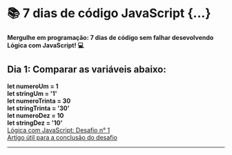 # 📚 7 dias de código JavaScript {...}
#### Mergulhe em programação: 7 dias de código sem falhar desevolvendo Lógica com JavaScript! 💻<br> 
## Dia 1: Comparar as variáveis abaixo:<br>
**let numeroUm = 1 <br>
let stringUm = '1' <br>
let numeroTrinta = 30 <br>
let stringTrinta = '30' <br>
let numeroDez = 10 <br>
let stringDez = '10' <br>**
[Lógica com JavaScript: Desafio n° 1](https://raw.githubusercontent.com/KrlIgnacio/7daysofCode-JavaScript/main/desafios/day1.js) <br>
[Artigo útil para a conclusão do desafio](https://www.alura.com.br/artigos/operadores-matematicos-em-javascript?gclid=Cj0KCQiA_8OPBhDtARIsAKQu0gYUqZqgonpXyEP1_hpUl58wYAk_P3Ze4VWrxo9ftkFW9CLYOMyjO1caAlrzEALw_wcB&utm_medium=email&_hsenc=p2ANqtz-9b6ycXq8f2O0ziXCAyMK2XTB13hnSQ4A3wqnJ6cUV90WajZqE1xc3NUCAwYGy0FYkfuB7R0xLyfEzJAPs4b25nXRJuhig8B38EK8vppyoMs5_-0xU&_hsmi=231357727&utm_content=231357727&utm_source=hs_automation)
<hr>
